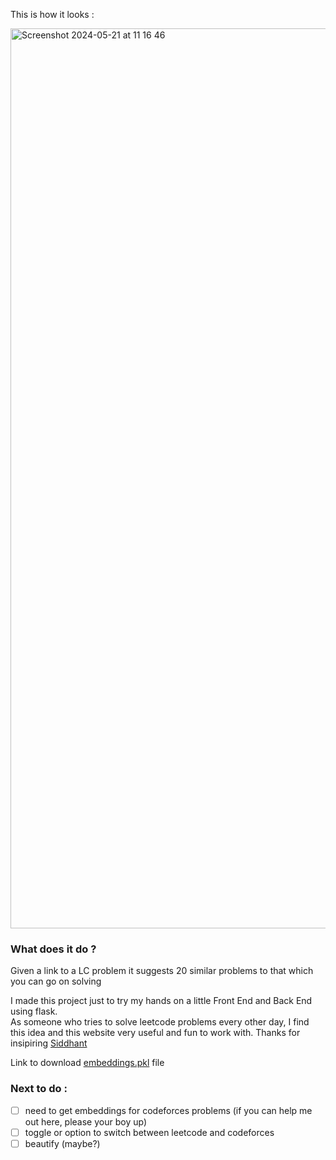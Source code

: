 This is how it looks :


<img width="1440" alt="Screenshot 2024-05-21 at 11 16 46" src="https://github.com/shivammk27/Similar-Leetcode/assets/146182727/700c2026-3f7b-462d-a308-b905aa2322a3">

### What does it do ? 
Given a link to a LC problem it suggests 20 similar problems to that which you can go on solving

I made this project just to try my hands on a little Front End and Back End using flask. \
As someone who tries to solve leetcode problems every other day, I find this idea and this website very useful and fun to work with. Thanks for insipiring [Siddhant](https://x.com/sidcodes/status/1790802245719630042)

Link to download [embeddings.pkl](https://github.com/siddhantdubey/LeetcodeEmbeddings/tree/master) file

### Next to do :
- [ ] need to get embeddings for codeforces problems (if you can help me out here, please your boy up)
- [ ] toggle or option to switch between leetcode and codeforces
- [ ] beautify (maybe?)
